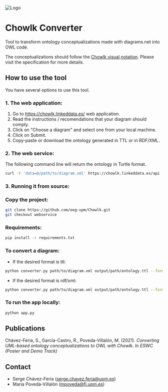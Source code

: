 ![Logo](https://github.com/oeg-upm/Chowlk/blob/webservice/static/resources/logo.png)

# Chowlk Converter
Tool to transform ontology conceptualizations made with diagrams.net into OWL code.

The conceptualizations should follow the <a href="https://chowlk.linkeddata.es/chowlk_spec">Chowlk visual notation</a>. Please visit the specification for more details.

## How to use the tool

You have several options to use this tool.

### 1. The web application:

1. Go to https://chowlk.linkeddata.es/ web application.
2. Read the instructions / recomendations that your diagram should comply.
3. Click on "Choose a diagram" and select one from your local machine.
4. Click on Submit.
5. Copy-paste or download the ontology generated in TTL or in RDF/XML.

### 2. The web service:

The following command line will return the ontology in Turtle format.

```bash
curl -F 'data=@/path/to/diagram.xml' https://chowlk.linkeddata.es/api
```

### 3. Running it from source:

### Copy the project:
```bash
git clone https://github.com/oeg-upm/Chowlk.git
git checkout webservice
```

### Requirements:
```bash
pip install -r requirements.txt
```

### To convert a diagram:

* If the desired format is ttl:
```bash
python converter.py path/to/diagram.xml output/path/ontology.ttl --format ttl
```

* If the desired format is rdf/xml:
```bash
python converter.py path/to/diagram.xml output/path/ontology.ttl --format xml
```

### To run the app locally:
```bash
python app.py
```

## Publications
Chávez-Feria, S., García-Castro, R., Poveda-Villalón, M. (2021). <i>Converting UML-based ontology conceptualizations to OWL with Chowlk. In ESWC (Poster and Demo Track)</i>



## Contact
* Serge Chávez-Feria (serge.chavez.feria@upm.es)
* Maria Poveda-Villalón (mpoveda@fi.upm.es)

